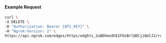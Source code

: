 <!-- Code generated for API Clients. DO NOT EDIT. -->

#### Example Request

```bash
curl \
-X DELETE \
-H "Authorization: Bearer {API_KEY}" \
-H "Ngrok-Version: 2" \
https://api.ngrok.com/edges/https/edghts_2uBDhmzdhE2FOzBrlQDCjiQmlJ2/routes/edghtsrt_2uBDhtgY8DdznAenWTk129bE424/traffic_policy
```
